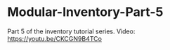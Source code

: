 # Modular-Inventory-Part-5
 
Part 5 of the inventory tutorial series.
Video: https://youtu.be/CKCGN9B4TCo
